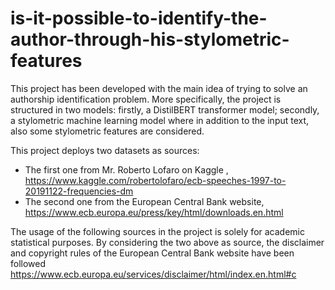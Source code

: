 # is-it-possible-to-identify-the-author-through-his-stylometric-features

This project has been developed with the main idea of trying to solve an authorship identification problem. More specifically, the project is structured in two models: firstly, a DistilBERT transformer model; secondly, a stylometric machine learning model where in addition to the input text, also some stylometric features are considered.

This project deploys two datasets as sources:
- The first one from Mr. Roberto Lofaro on Kaggle , https://www.kaggle.com/robertolofaro/ecb-speeches-1997-to-20191122-frequencies-dm 
-  The second one from the European Central Bank website, https://www.ecb.europa.eu/press/key/html/downloads.en.html

The usage of the following sources in the project is solely for academic statistical purposes. By considering the two above as source, the disclaimer and copyright rules of the European Central Bank website have been followed https://www.ecb.europa.eu/services/disclaimer/html/index.en.html#c
